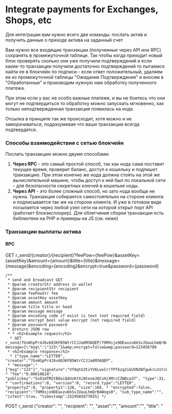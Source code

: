 
# Integrate payments for Exchanges, Shops, etc

Для интеграции вам нужно всего две команды: послать актив и получить данные о приходе актива на заданный счет

Вам нужно все входящие транзакции (полученные через API или  RPC) сохранять в промежуточной таблице. Так чтобы когда приходит новый блок проверять сколько они уже получили подтверждений и если какие-то транзакции получили достаточно подтверждений то пытаемся найти ее в блокчейн по подписи - если ответ положительный, удаляем ее из промежуточной таблицы "Ожидание Подтверждения" и вносим в "Обработанные" и производим нужную нам обработку полученного платежа.

При этом если у вас не особо важные платеже, и вы не боитесь что они могут не подтвердиться то обработку можно запускать мгновенно, как только неподтвержденная транзакция появилась на ноде.

Отсылка в принципе так же происходит, хотя можно и не заморачиваться, подразумевая что ваши транзакции всегда подтвердятся.

### Способы взаимодействия с сетью блокчейн
Послать транзакцию можно двумя способами:
1. **Через RPC** - это самый простой способ, так как нода сама поставит текущее время, проверит баланс, доступ к кошельку и подпишет транзакцию. При этом конечно же нода должна стоять на этой же вычислительной машине, чтобы доступ к ней был по локальной сети - для безопасности секретных ключей в кошельке ноды.   
2. **Через API** - это более сложный способ, но зато нода вообще не нужна. Транзакция собирается самостоятельно на стороне клиента и подписывается так же на стороне клиента. И уже в готовом виде посылается через любой узел сети на которой открыт порт API (работает блокэксплорер). Для облегчения сборки транзакции есть библиотеки на PHP и примеры на JS (см. ниже)

### Транзакции выплаты актива

#### RPC
GET r_send/{creator}/{recipient}?feePow={feePow}&assetKey={assetKey}&amount={amount}&title={title}&message={message}&encoding={encoding}&encrypt=true&password={password}

    /**  
     * send and broadcast GET
     * @param creatorStr address in wallet  
     * @param recipientStr recipient  
     * @param feePowStr fee  
     * @param assetKey assetKey  
     * @param amount amount  
     * @param title title or head  
     * @param message message  
     * @param encoding code if exist is text (not required field)  
     * @param encrypt bool value encrypt (not required field)  
     * @param password password  
     * @return JSON row  
     * * <h2>Example request</h2>  
      * GET r_send/7GvWSpPr4Jbv683KFB5WtrCCJJa6M36QEP/79MXsjo9DEaxzu6kSvJUauLhmQrB4WogsH?message={\"msg\":\"123\"}&amp;encrypt=false&amp;password=123456789  
     * <h2>Example response</h2>  
      * {"type_name":"LETTER", "creator":"7GvWSpPr4Jbv683KFB5WtrCCJJa6M36QEP",  
     * "message":"{"msg":"123"}","signature":"Vf8qtG3tiYV6LwvCrrTPf6zq3ikUVNZWfgwkrLU1tckvEQ2Dx8qB1qLEGkX8Wqj4WVKDYZRYfJyGb3dZCTR3asz", * "fee":"0.00010624", "publickey":"5sD1mTM2tB8aiQdUzKtXiNtesmJQCvHjXMrcCZWQca37", "type":31, * "confirmations":0, "version":0, "record_type":"LETTER", "property2":0, "property1":128, "size":166, * "encrypted":false, "recipient":"79MXsjo9DEaxzu6kSvJUauLhmQrB4WogsH", "sub_type_name":"", "isText":true, "timestamp":1529585877655} */

POST r_send {\"creator\": \"<creator>\", \"recipient\": \"<recipient>\", \"asset\":\"<assetKey>\", \"amount\":\"<amount>\", \"title\": \"<title>\", \"message\": \"<message>\", \"encoding\": <encoding>, \"encrypt\": <true/false>, \"password\": \"<password>\"}

    /**  
     * send and broadcast POST r_send * @param x JSON row with all parameter  
     * @return  
      * <h2>Example request</h2>  
      * POST r_send {"creator":"79WA9ypHx1iyDJn45VUXE5gebHTVrZi2iy","recipient":"79MXsjo9DEaxzu6kSvJUauLhmQrB4WogsH",  
     * "feePow":"1","assetKey":"643","amount":"1","title":"123","message":"{"msg":"1223"}", * "encoding":"0","encrypt":"false","password":"123456789"} * * <h2>Example response</h2>  
      * {  
     *   "type_name":"SEND", "creator":"79WA9ypHx1iyDJn45VUXE5gebHTVrZi2iy", "amount":"1", "message":"{", *   "signature":"5QASfQZ8kp8VWdBh9tNJkvdZqNynPki2fMSyaRh3oWPiV8bGw49v66cAjYp1dCC5LKWUirkE9kqWm7kUanNChxsi", *   "fee":"0.00035424", "publickey":"krksTcZunJmmnXQtUoNVQhwWAXFfQ4LbCJw3Qg8THo8", "type":31, *   "confirmations":0, "version":0, "record_type":"SEND", "property2":0, "action_key":1, "head":"123", *   "property1":0, "size":169, "encrypted":false, "action_name":"PROPERTY", "recipient":"79MXsjo9DEaxzu6kSvJUauLhmQrB4WogsH", *   "backward":false, "asset":643, "sub_type_name":"PROPERTY", "isText":true, "timestamp":1529586600467 } */

### Запросы получения данных на входящие транзакции

## Другие приемы
### Пробный Режим ноды для проверки команд RPC
Если вы запустите ноду с GUI (в обычном режиме), то она будет выдавать предупреждение на каждую команду RPC и запрашивать разрешение у вас. Проверить работает ли RPC можно командой из любого вебэксплорера по адресу http://127.0.0.1:{RPC_PORT} или из консоли ноды:

    get peers

где **RPC_PORT** - обычно 9048 для MainNet, 9068 - для DemoNet|TestNet и 9058 - для SideNet.

Так же если команда требует доступа к кошельку то нужно задавать параметр password=

Если вы все отладили то необходимо перезапустить ноду без GUI задав команду при старте **-nogui** (см. примеры в папке пакета z_START_EXAMPLES)

### Запуск ноды с доступом к RPC
В настройках  settngs.json должны быть заданы:

      ...
      "rpcallowed":[
        "127.0.0.1"
      ],
      "rpcenabled":true,
      ...

Хотя их можно задать и в режиме с включенным GUI ноды открыв закладку Настройки, после чего выйти из ноды и перезапустить ее с ключом старта `-nogui`

### Уведомления от ноды при приходе транзакций
Можно настроить так что нода сама начнет посылать внешние команды на заданный URL если в новом блоке есть транзакции присланные на счета кошелька ноды. Нода будет дергать заданную ссылку либо каждые 10 блоков (для обновления например состояния обработки - последний обработанный блок), либо если есть входящая транзакция связанная с нашим кошельком (в том числе и исходящая). Для этого задайте в файле настроек:
+ `notify_incoming_url` - URL  
+ `notify_incoming_confirmations` - если 0 то отключает вызовы с ноды данного URL

Пример строк в файле настроек settngs.json:

    ...
    "notify_incoming_url": "http://127.0.0.1:8000/exhange/era/income",
    "notify_incoming_confirmations": 1,
    ...

Замечание: имя "localhost" нельзя использовать.


#### API
see https://app.swaggerhub.com/apis-docs/Erachain/era-api/

or SDK - [https://github.com/erachain/sdk-php](https://github.com/erachain/sdk-php)


Пример общения на языке Питон

[https://github.com/icreator/7pay_in/blob/master/modules/rpc_erachain.py](https://github.com/icreator/7pay_in/blob/master/modules/rpc_erachain.py)

> Written with [StackEdit](https://stackedit.io/).
